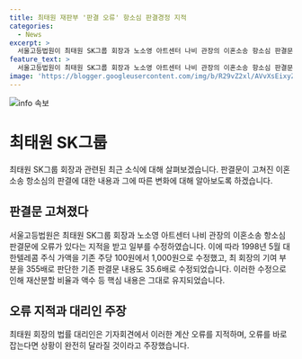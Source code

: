 ```yaml
---
title: 최태원 재판부 '판결 오류' 항소심 판결경정 지적
categories:
  - News
excerpt: >
  서울고등법원이 최태원 SK그룹 회장과 노소영 아트센터 나비 관장의 이혼소송 항소심 판결문에 오류가 있어 판결문 일부를 수정했습니다. 판결경정 결정으로 1998년 대한텔레콤 주식 가액이 기존의 100원에서 1,000원으로 수정되었고, 최 회장의 기여 부분 또한 355배에서 35.6배로 고쳐져 재산분할 비율과 액수는 유지되나 계산 오류가 지적됐습니다. 최 회장의 법률 대리인은 오류를 지적하며 상황이 달라질 수 있다 주장했습니다.
feature_text: >
  서울고등법원이 최태원 SK그룹 회장과 노소영 아트센터 나비 관장의 이혼소송 항소심 판결문에 오류가 있어 판결문 일부를 수정했습니다. 판결경정 결정으로 1998년 대한텔레콤 주식 가액이 기존의 100원에서 1,000원으로 수정되었고, 최 회장의 기여 부분 또한 355배에서 35.6배로 고쳐져 재산분할 비율과 액수는 유지되나 계산 오류가 지적됐습니다. 최 회장의 법률 대리인은 오류를 지적하며 상황이 달라질 수 있다 주장했습니다.
image: 'https://blogger.googleusercontent.com/img/b/R29vZ2xl/AVvXsEixyZcFfHzMRdzZMjFBmAUKJYCLCGyLL1o632UiGVXcaFdKo_bkvkuCioo0uUKlGfBVcT3P84aROyZIXSBEx3Aw5nCQ3pTgDom1WDC4m8eifvWiAmWEEVb4x6G_l8C0QH225ldMjyaFvpxGEBGNO37VmDTDMHGhJPq73UglMfDca1-0aw/s1600/blogspot.png'
---
```


<p><img src="https://blogger.googleusercontent.com/img/b/R29vZ2xl/AVvXsEixyZcFfHzMRdzZMjFBmAUKJYCLCGyLL1o632UiGVXcaFdKo_bkvkuCioo0uUKlGfBVcT3P84aROyZIXSBEx3Aw5nCQ3pTgDom1WDC4m8eifvWiAmWEEVb4x6G_l8C0QH225ldMjyaFvpxGEBGNO37VmDTDMHGhJPq73UglMfDca1-0aw/s1600/blogspot.png" alt="info 속보" /></p>

<h1>최태원 SK그룹</h1>

<p data-ke-size="size16">최태원 SK그룹 회장과 관련된 최근 소식에 대해 살펴보겠습니다. 판결문이 고쳐진 이혼소송 항소심의 판결에 대한 내용과 그에 따른 변화에 대해 알아보도록 하겠습니다.</p>

<h2>판결문 고쳐졌다</h2>

<p data-ke-size="size16">서울고등법원은 최태원 SK그룹 회장과 노소영 아트센터 나비 관장의 이혼소송 항소심 판결문에 오류가 있다는 지적을 받고 일부를 수정하였습니다. 이에 따라 1998년 5월 대한텔레콤 주식 가액을 기존 주당 100원에서 1,000원으로 수정했고, 최 회장의 기여 부분을 355배로 판단한 기존 판결문 내용도 35.6배로 수정되었습니다. 이러한 수정으로 인해 재산분할 비율과 액수 등 핵심 내용은 그대로 유지되었습니다.</p>

<h2>오류 지적과 대리인 주장</h2>

<p data-ke-size="size16">최태원 회장의 법률 대리인은 기자회견에서 이러한 계산 오류를 지적하며, 오류를 바로잡는다면 상황이 완전히 달라질 것이라고 주장했습니다.</p>

